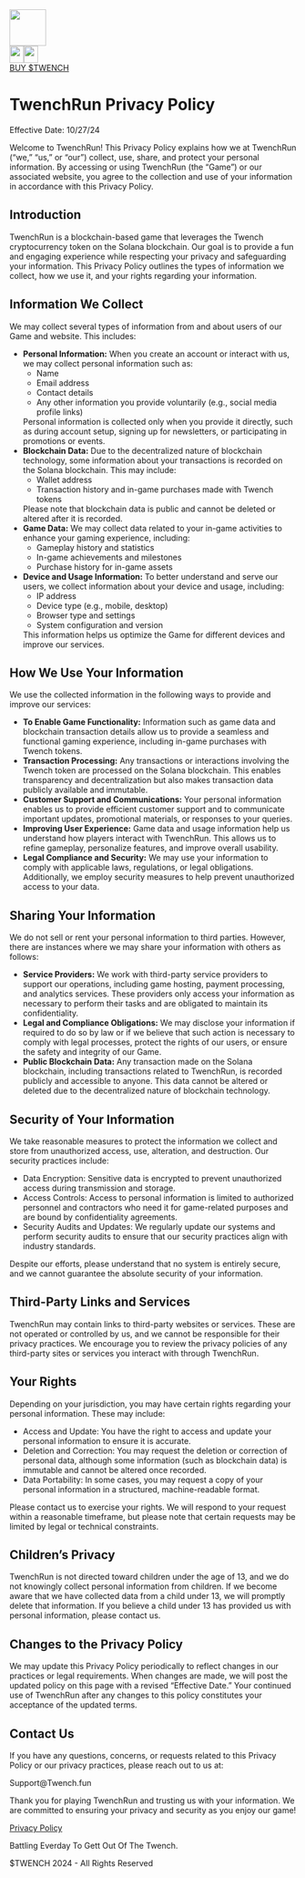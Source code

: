 
<!DOCTYPE html><html lang="en"><head><meta charSet="utf-8"/><meta name="viewport" content="width=device-width, initial-scale=1"/><link rel="preload" href="/_next/static/media/446396d22760a170-s.p.ttf" as="font" crossorigin="" type="font/ttf"/><link rel="stylesheet" href="/_next/static/css/f40cd4b551d224eb.css" data-precedence="next"/><link rel="stylesheet" href="/_next/static/css/d47ff1d985ae99c6.css" data-precedence="next"/><link rel="preload" as="script" fetchPriority="low" href="/_next/static/chunks/webpack-42044da3e0be287c.js"/><script src="/_next/static/chunks/fd9d1056-58379aa4b1bc21a3.js" async=""></script><script src="/_next/static/chunks/117-399d57ba7ed8bd08.js" async=""></script><script src="/_next/static/chunks/main-app-560d621b743add29.js" async=""></script><script src="/_next/static/chunks/644-9d653c92332d7802.js" async=""></script><script src="/_next/static/chunks/182-cc29d39d260dfff8.js" async=""></script><script src="/_next/static/chunks/app/layout-b8f0a0a5be7c56fe.js" async=""></script><title>Twench</title><meta name="description" content="Make it out the twench."/><meta property="og:title" content="Twench"/><meta property="og:description" content="Make it out the twench."/><meta property="og:image:type" content="image/png"/><meta property="og:image:width" content="1200"/><meta property="og:image:height" content="630"/><meta property="og:image" content="https://twench-eight.vercel.app/opengraph-image.png?1b67c250f7066f1d"/><meta name="twitter:card" content="summary_large_image"/><meta name="twitter:title" content="Twench"/><meta name="twitter:description" content="Make it out the twench."/><meta name="twitter:image:type" content="image/png"/><meta name="twitter:image:width" content="1200"/><meta name="twitter:image:height" content="630"/><meta name="twitter:image" content="https://twench-eight.vercel.app/twitter-image.png?1b67c250f7066f1d"/><link rel="icon" href="/favicon.ico" type="image/x-icon" sizes="42x42"/><meta name="next-size-adjust"/><script src="/_next/static/chunks/polyfills-42372ed130431b0a.js" noModule=""></script></head><body class="__className_11aee2 antialiased"><div class="Header"><div class="hidden sm:block"></div><a href="/" class="sm:w-[220px] my-auto pl-3 sm:pl-0 hover:brightness-150 cursor-pointer"><img alt="Twench" loading="lazy" width="64" height="64" decoding="async" data-nimg="1" class="m-auto rounded-full border-black border-4" style="color:transparent" srcSet="/_next/image?url=%2Fimages%2Flogo.png&amp;w=64&amp;q=75 1x, /_next/image?url=%2Fimages%2Flogo.png&amp;w=128&amp;q=75 2x" src="/_next/image?url=%2Fimages%2Flogo.png&amp;w=128&amp;q=75"/></a><div class="flex gap-4 my-auto"><a href="https://dexscreener.com/solana/9zurn6wcys244khejrnawdezdvdtgpdcmr5skzsr1zf7" target="_blank" class="flex h-10 w-10 justify-center bg-white border-black border-2 hover:bg-primary"><img alt="Dexscreener" loading="lazy" width="25" height="30" decoding="async" data-nimg="1" class="my-auto" style="color:transparent" srcSet="/_next/image?url=%2Fimages%2Fdexscreener.png&amp;w=32&amp;q=75 1x, /_next/image?url=%2Fimages%2Fdexscreener.png&amp;w=64&amp;q=75 2x" src="/_next/image?url=%2Fimages%2Fdexscreener.png&amp;w=64&amp;q=75"/></a><a href="https://www.dextools.io/app/en/solana/pair-explorer/GuFmsJrhxo9iVX7WpKGQ4kYg6yofMJLpWPypHM44pump?t=1730204765924" target="_blank" class="flex h-10 w-10 justify-center bg-white border-black border-2 hover:bg-primary"><img alt="Dexscreener" loading="lazy" width="25" height="30" decoding="async" data-nimg="1" class="my-auto" style="color:transparent" srcSet="/_next/image?url=%2Fimages%2Fdextools.png&amp;w=32&amp;q=75 1x, /_next/image?url=%2Fimages%2Fdextools.png&amp;w=64&amp;q=75 2x" src="/_next/image?url=%2Fimages%2Fdextools.png&amp;w=64&amp;q=75"/></a></div><a class="HeaderBuyButton" href="https://raydium.io/swap/?inputMint=sol&amp;outputMint=GuFmsJrhxo9iVX7WpKGQ4kYg6yofMJLpWPypHM44pump" target="_blank">BUY $TWENCH</a><div class="hidden sm:block"></div></div><div class="privacy-policy mt-28  mx-auto"><h1>TwenchRun Privacy Policy</h1><p>Effective Date: 10/27/24</p><p>Welcome to TwenchRun! This Privacy Policy explains how we at TwenchRun (“we,” “us,” or “our”) collect, use, share, and protect your personal information. By accessing or using TwenchRun (the “Game”) or our associated website, you agree to the collection and use of your information in accordance with this Privacy Policy.</p><h2>Introduction</h2><p>TwenchRun is a blockchain-based game that leverages the Twench cryptocurrency token on the Solana blockchain. Our goal is to provide a fun and engaging experience while respecting your privacy and safeguarding your information. This Privacy Policy outlines the types of information we collect, how we use it, and your rights regarding your information.</p><h2>Information We Collect</h2><p>We may collect several types of information from and about users of our Game and website. This includes:</p><ul><li><strong>Personal Information:</strong> When you create an account or interact with us, we may collect personal information such as:<ul><li>Name</li><li>Email address</li><li>Contact details</li><li>Any other information you provide voluntarily (e.g., social media profile links)</li></ul>Personal information is collected only when you provide it directly, such as during account setup, signing up for newsletters, or participating in promotions or events.</li><li><strong>Blockchain Data:</strong> Due to the decentralized nature of blockchain technology, some information about your transactions is recorded on the Solana blockchain. This may include:<ul><li>Wallet address</li><li>Transaction history and in-game purchases made with Twench tokens</li></ul>Please note that blockchain data is public and cannot be deleted or altered after it is recorded.</li><li><strong>Game Data:</strong> We may collect data related to your in-game activities to enhance your gaming experience, including:<ul><li>Gameplay history and statistics</li><li>In-game achievements and milestones</li><li>Purchase history for in-game assets</li></ul></li><li><strong>Device and Usage Information:</strong> To better understand and serve our users, we collect information about your device and usage, including:<ul><li>IP address</li><li>Device type (e.g., mobile, desktop)</li><li>Browser type and settings</li><li>System configuration and version</li></ul>This information helps us optimize the Game for different devices and improve our services.</li></ul><h2>How We Use Your Information</h2><p>We use the collected information in the following ways to provide and improve our services:</p><ul><li><strong>To Enable Game Functionality:</strong> Information such as game data and blockchain transaction details allow us to provide a seamless and functional gaming experience, including in-game purchases with Twench tokens.</li><li><strong>Transaction Processing:</strong> Any transactions or interactions involving the Twench token are processed on the Solana blockchain. This enables transparency and decentralization but also makes transaction data publicly available and immutable.</li><li><strong>Customer Support and Communications:</strong> Your personal information enables us to provide efficient customer support and to communicate important updates, promotional materials, or responses to your queries.</li><li><strong>Improving User Experience:</strong> Game data and usage information help us understand how players interact with TwenchRun. This allows us to refine gameplay, personalize features, and improve overall usability.</li><li><strong>Legal Compliance and Security:</strong> We may use your information to comply with applicable laws, regulations, or legal obligations. Additionally, we employ security measures to help prevent unauthorized access to your data.</li></ul><h2>Sharing Your Information</h2><p>We do not sell or rent your personal information to third parties. However, there are instances where we may share your information with others as follows:</p><ul><li><strong>Service Providers:</strong> We work with third-party service providers to support our operations, including game hosting, payment processing, and analytics services. These providers only access your information as necessary to perform their tasks and are obligated to maintain its confidentiality.</li><li><strong>Legal and Compliance Obligations:</strong> We may disclose your information if required to do so by law or if we believe that such action is necessary to comply with legal processes, protect the rights of our users, or ensure the safety and integrity of our Game.</li><li><strong>Public Blockchain Data:</strong> Any transaction made on the Solana blockchain, including transactions related to TwenchRun, is recorded publicly and accessible to anyone. This data cannot be altered or deleted due to the decentralized nature of blockchain technology.</li></ul><h2>Security of Your Information</h2><p>We take reasonable measures to protect the information we collect and store from unauthorized access, use, alteration, and destruction. Our security practices include:</p><ul><li>Data Encryption: Sensitive data is encrypted to prevent unauthorized access during transmission and storage.</li><li>Access Controls: Access to personal information is limited to authorized personnel and contractors who need it for game-related purposes and are bound by confidentiality agreements.</li><li>Security Audits and Updates: We regularly update our systems and perform security audits to ensure that our security practices align with industry standards.</li></ul><p>Despite our efforts, please understand that no system is entirely secure, and we cannot guarantee the absolute security of your information.</p><h2>Third-Party Links and Services</h2><p>TwenchRun may contain links to third-party websites or services. These are not operated or controlled by us, and we cannot be responsible for their privacy practices. We encourage you to review the privacy policies of any third-party sites or services you interact with through TwenchRun.</p><h2>Your Rights</h2><p>Depending on your jurisdiction, you may have certain rights regarding your personal information. These may include:</p><ul><li>Access and Update: You have the right to access and update your personal information to ensure it is accurate.</li><li>Deletion and Correction: You may request the deletion or correction of personal data, although some information (such as blockchain data) is immutable and cannot be altered once recorded.</li><li>Data Portability: In some cases, you may request a copy of your personal information in a structured, machine-readable format.</li></ul><p>Please contact us to exercise your rights. We will respond to your request within a reasonable timeframe, but please note that certain requests may be limited by legal or technical constraints.</p><h2>Children’s Privacy</h2><p>TwenchRun is not directed toward children under the age of 13, and we do not knowingly collect personal information from children. If we become aware that we have collected data from a child under 13, we will promptly delete that information. If you believe a child under 13 has provided us with personal information, please contact us.</p><h2>Changes to the Privacy Policy</h2><p>We may update this Privacy Policy periodically to reflect changes in our practices or legal requirements. When changes are made, we will post the updated policy on this page with a revised “Effective Date.” Your continued use of TwenchRun after any changes to this policy constitutes your acceptance of the updated terms.</p><h2>Contact Us</h2><p>If you have any questions, concerns, or requests related to this Privacy Policy or our privacy practices, please reach out to us at:</p><p>Support@Twench.fun</p><p>Thank you for playing TwenchRun and trusting us with your information. We are committed to ensuring your privacy and security as you enjoy our game!</p></div><div class="Footer"><div class="my-auto w-[20%] text-center text-[10px] text-primary hover:brightness-150"><a href="/privacy">Privacy Policy</a></div><div class="w-[60%] text-center text-[10px] text-shadow-none"><p>Battling Everday To Gett Out Of The Twench.</p><p>$TWENCH <!-- -->2024<!-- --> - All Rights Reserved</p></div><div class="my-auto w-[20%]"></div></div><div class="Toastify"></div><script src="/_next/static/chunks/webpack-42044da3e0be287c.js" async=""></script><script>(self.__next_f=self.__next_f||[]).push([0]);self.__next_f.push([2,null])</script><script>self.__next_f.push([1,"1:HL[\"/_next/static/media/446396d22760a170-s.p.ttf\",\"font\",{\"crossOrigin\":\"\",\"type\":\"font/ttf\"}]\n2:HL[\"/_next/static/css/f40cd4b551d224eb.css\",\"style\"]\n3:HL[\"/_next/static/css/d47ff1d985ae99c6.css\",\"style\"]\n"])</script><script>self.__next_f.push([1,"4:I[2846,[],\"\"]\n6:I[4707,[],\"\"]\n7:I[6423,[],\"\"]\n8:I[5878,[\"644\",\"static/chunks/644-9d653c92332d7802.js\",\"182\",\"static/chunks/182-cc29d39d260dfff8.js\",\"185\",\"static/chunks/app/layout-b8f0a0a5be7c56fe.js\"],\"Image\"]\n9:I[7409,[\"644\",\"static/chunks/644-9d653c92332d7802.js\",\"182\",\"static/chunks/182-cc29d39d260dfff8.js\",\"185\",\"static/chunks/app/layout-b8f0a0a5be7c56fe.js\"],\"ToastContainer\"]\nb:I[1060,[],\"\"]\nc:[]\n"])</script><script>self.__next_f.push([1,"0:[\"$\",\"$L4\",null,{\"buildId\":\"lI5tiZEVjYj7CvcLVooTJ\",\"assetPrefix\":\"\",\"urlParts\":[\"\",\"privacy\"],\"initialTree\":[\"\",{\"children\":[\"privacy\",{\"children\":[\"__PAGE__\",{}]}]},\"$undefined\",\"$undefined\",true],\"initialSeedData\":[\"\",{\"children\":[\"privacy\",{\"children\":[\"__PAGE__\",{},[[\"$L5\",[\"$\",\"div\",null,{\"className\":\"privacy-policy mt-28  mx-auto\",\"children\":[[\"$\",\"h1\",null,{\"children\":\"TwenchRun Privacy Policy\"}],[\"$\",\"p\",null,{\"children\":\"Effective Date: 10/27/24\"}],[\"$\",\"p\",null,{\"children\":\"Welcome to TwenchRun! This Privacy Policy explains how we at TwenchRun (“we,” “us,” or “our”) collect, use, share, and protect your personal information. By accessing or using TwenchRun (the “Game”) or our associated website, you agree to the collection and use of your information in accordance with this Privacy Policy.\"}],[\"$\",\"h2\",null,{\"children\":\"Introduction\"}],[\"$\",\"p\",null,{\"children\":\"TwenchRun is a blockchain-based game that leverages the Twench cryptocurrency token on the Solana blockchain. Our goal is to provide a fun and engaging experience while respecting your privacy and safeguarding your information. This Privacy Policy outlines the types of information we collect, how we use it, and your rights regarding your information.\"}],[\"$\",\"h2\",null,{\"children\":\"Information We Collect\"}],[\"$\",\"p\",null,{\"children\":\"We may collect several types of information from and about users of our Game and website. This includes:\"}],[\"$\",\"ul\",null,{\"children\":[[\"$\",\"li\",null,{\"children\":[[\"$\",\"strong\",null,{\"children\":\"Personal Information:\"}],\" When you create an account or interact with us, we may collect personal information such as:\",[\"$\",\"ul\",null,{\"children\":[[\"$\",\"li\",null,{\"children\":\"Name\"}],[\"$\",\"li\",null,{\"children\":\"Email address\"}],[\"$\",\"li\",null,{\"children\":\"Contact details\"}],[\"$\",\"li\",null,{\"children\":\"Any other information you provide voluntarily (e.g., social media profile links)\"}]]}],\"Personal information is collected only when you provide it directly, such as during account setup, signing up for newsletters, or participating in promotions or events.\"]}],[\"$\",\"li\",null,{\"children\":[[\"$\",\"strong\",null,{\"children\":\"Blockchain Data:\"}],\" Due to the decentralized nature of blockchain technology, some information about your transactions is recorded on the Solana blockchain. This may include:\",[\"$\",\"ul\",null,{\"children\":[[\"$\",\"li\",null,{\"children\":\"Wallet address\"}],[\"$\",\"li\",null,{\"children\":\"Transaction history and in-game purchases made with Twench tokens\"}]]}],\"Please note that blockchain data is public and cannot be deleted or altered after it is recorded.\"]}],[\"$\",\"li\",null,{\"children\":[[\"$\",\"strong\",null,{\"children\":\"Game Data:\"}],\" We may collect data related to your in-game activities to enhance your gaming experience, including:\",[\"$\",\"ul\",null,{\"children\":[[\"$\",\"li\",null,{\"children\":\"Gameplay history and statistics\"}],[\"$\",\"li\",null,{\"children\":\"In-game achievements and milestones\"}],[\"$\",\"li\",null,{\"children\":\"Purchase history for in-game assets\"}]]}]]}],[\"$\",\"li\",null,{\"children\":[[\"$\",\"strong\",null,{\"children\":\"Device and Usage Information:\"}],\" To better understand and serve our users, we collect information about your device and usage, including:\",[\"$\",\"ul\",null,{\"children\":[[\"$\",\"li\",null,{\"children\":\"IP address\"}],[\"$\",\"li\",null,{\"children\":\"Device type (e.g., mobile, desktop)\"}],[\"$\",\"li\",null,{\"children\":\"Browser type and settings\"}],[\"$\",\"li\",null,{\"children\":\"System configuration and version\"}]]}],\"This information helps us optimize the Game for different devices and improve our services.\"]}]]}],[\"$\",\"h2\",null,{\"children\":\"How We Use Your Information\"}],[\"$\",\"p\",null,{\"children\":\"We use the collected information in the following ways to provide and improve our services:\"}],[\"$\",\"ul\",null,{\"children\":[[\"$\",\"li\",null,{\"children\":[[\"$\",\"strong\",null,{\"children\":\"To Enable Game Functionality:\"}],\" Information such as game data and blockchain transaction details allow us to provide a seamless and functional gaming experience, including in-game purchases with Twench tokens.\"]}],[\"$\",\"li\",null,{\"children\":[[\"$\",\"strong\",null,{\"children\":\"Transaction Processing:\"}],\" Any transactions or interactions involving the Twench token are processed on the Solana blockchain. This enables transparency and decentralization but also makes transaction data publicly available and immutable.\"]}],[\"$\",\"li\",null,{\"children\":[[\"$\",\"strong\",null,{\"children\":\"Customer Support and Communications:\"}],\" Your personal information enables us to provide efficient customer support and to communicate important updates, promotional materials, or responses to your queries.\"]}],[\"$\",\"li\",null,{\"children\":[[\"$\",\"strong\",null,{\"children\":\"Improving User Experience:\"}],\" Game data and usage information help us understand how players interact with TwenchRun. This allows us to refine gameplay, personalize features, and improve overall usability.\"]}],[\"$\",\"li\",null,{\"children\":[[\"$\",\"strong\",null,{\"children\":\"Legal Compliance and Security:\"}],\" We may use your information to comply with applicable laws, regulations, or legal obligations. Additionally, we employ security measures to help prevent unauthorized access to your data.\"]}]]}],[\"$\",\"h2\",null,{\"children\":\"Sharing Your Information\"}],[\"$\",\"p\",null,{\"children\":\"We do not sell or rent your personal information to third parties. However, there are instances where we may share your information with others as follows:\"}],[\"$\",\"ul\",null,{\"children\":[[\"$\",\"li\",null,{\"children\":[[\"$\",\"strong\",null,{\"children\":\"Service Providers:\"}],\" We work with third-party service providers to support our operations, including game hosting, payment processing, and analytics services. These providers only access your information as necessary to perform their tasks and are obligated to maintain its confidentiality.\"]}],[\"$\",\"li\",null,{\"children\":[[\"$\",\"strong\",null,{\"children\":\"Legal and Compliance Obligations:\"}],\" We may disclose your information if required to do so by law or if we believe that such action is necessary to comply with legal processes, protect the rights of our users, or ensure the safety and integrity of our Game.\"]}],[\"$\",\"li\",null,{\"children\":[[\"$\",\"strong\",null,{\"children\":\"Public Blockchain Data:\"}],\" Any transaction made on the Solana blockchain, including transactions related to TwenchRun, is recorded publicly and accessible to anyone. This data cannot be altered or deleted due to the decentralized nature of blockchain technology.\"]}]]}],[\"$\",\"h2\",null,{\"children\":\"Security of Your Information\"}],[\"$\",\"p\",null,{\"children\":\"We take reasonable measures to protect the information we collect and store from unauthorized access, use, alteration, and destruction. Our security practices include:\"}],[\"$\",\"ul\",null,{\"children\":[[\"$\",\"li\",null,{\"children\":\"Data Encryption: Sensitive data is encrypted to prevent unauthorized access during transmission and storage.\"}],[\"$\",\"li\",null,{\"children\":\"Access Controls: Access to personal information is limited to authorized personnel and contractors who need it for game-related purposes and are bound by confidentiality agreements.\"}],[\"$\",\"li\",null,{\"children\":\"Security Audits and Updates: We regularly update our systems and perform security audits to ensure that our security practices align with industry standards.\"}]]}],[\"$\",\"p\",null,{\"children\":\"Despite our efforts, please understand that no system is entirely secure, and we cannot guarantee the absolute security of your information.\"}],[\"$\",\"h2\",null,{\"children\":\"Third-Party Links and Services\"}],[\"$\",\"p\",null,{\"children\":\"TwenchRun may contain links to third-party websites or services. These are not operated or controlled by us, and we cannot be responsible for their privacy practices. We encourage you to review the privacy policies of any third-party sites or services you interact with through TwenchRun.\"}],[\"$\",\"h2\",null,{\"children\":\"Your Rights\"}],[\"$\",\"p\",null,{\"children\":\"Depending on your jurisdiction, you may have certain rights regarding your personal information. These may include:\"}],[\"$\",\"ul\",null,{\"children\":[[\"$\",\"li\",null,{\"children\":\"Access and Update: You have the right to access and update your personal information to ensure it is accurate.\"}],[\"$\",\"li\",null,{\"children\":\"Deletion and Correction: You may request the deletion or correction of personal data, although some information (such as blockchain data) is immutable and cannot be altered once recorded.\"}],[\"$\",\"li\",null,{\"children\":\"Data Portability: In some cases, you may request a copy of your personal information in a structured, machine-readable format.\"}]]}],[\"$\",\"p\",null,{\"children\":\"Please contact us to exercise your rights. We will respond to your request within a reasonable timeframe, but please note that certain requests may be limited by legal or technical constraints.\"}],[\"$\",\"h2\",null,{\"children\":\"Children’s Privacy\"}],[\"$\",\"p\",null,{\"children\":\"TwenchRun is not directed toward children under the age of 13, and we do not knowingly collect personal information from children. If we become aware that we have collected data from a child under 13, we will promptly delete that information. If you believe a child under 13 has provided us with personal information, please contact us.\"}],[\"$\",\"h2\",null,{\"children\":\"Changes to the Privacy Policy\"}],[\"$\",\"p\",null,{\"children\":\"We may update this Privacy Policy periodically to reflect changes in our practices or legal requirements. When changes are made, we will post the updated policy on this page with a revised “Effective Date.” Your continued use of TwenchRun after any changes to this policy constitutes your acceptance of the updated terms.\"}],[\"$\",\"h2\",null,{\"children\":\"Contact Us\"}],[\"$\",\"p\",null,{\"children\":\"If you have any questions, concerns, or requests related to this Privacy Policy or our privacy practices, please reach out to us at:\"}],[\"$\",\"p\",null,{\"children\":\"Support@Twench.fun\"}],[\"$\",\"p\",null,{\"children\":\"Thank you for playing TwenchRun and trusting us with your information. We are committed to ensuring your privacy and security as you enjoy our game!\"}]]}],[[\"$\",\"link\",\"0\",{\"rel\":\"stylesheet\",\"href\":\"/_next/static/css/d47ff1d985ae99c6.css\",\"precedence\":\"next\",\"crossOrigin\":\"$undefined\"}]]],null],null]},[null,[\"$\",\"$L6\",null,{\"parallelRouterKey\":\"children\",\"segmentPath\":[\"children\",\"privacy\",\"children\"],\"error\":\"$undefined\",\"errorStyles\":\"$undefined\",\"errorScripts\":\"$undefined\",\"template\":[\"$\",\"$L7\",null,{}],\"templateStyles\":\"$undefined\",\"templateScripts\":\"$undefined\",\"notFound\":\"$undefined\",\"notFoundStyles\":\"$undefined\"}]],null]},[[[[\"$\",\"link\",\"0\",{\"rel\":\"stylesheet\",\"href\":\"/_next/static/css/f40cd4b551d224eb.css\",\"precedence\":\"next\",\"crossOrigin\":\"$undefined\"}]],[\"$\",\"html\",null,{\"lang\":\"en\",\"children\":[\"$\",\"body\",null,{\"className\":\"__className_11aee2 antialiased\",\"children\":[[\"$\",\"div\",null,{\"className\":\"Header\",\"children\":[[\"$\",\"div\",null,{\"className\":\"hidden sm:block\"}],[\"$\",\"a\",null,{\"href\":\"/\",\"className\":\"sm:w-[220px] my-auto pl-3 sm:pl-0 hover:brightness-150 cursor-pointer\",\"children\":[\"$\",\"$L8\",null,{\"src\":\"/images/logo.png\",\"alt\":\"Twench\",\"width\":64,\"height\":64,\"className\":\"m-auto rounded-full border-black border-4\"}]}],[\"$\",\"div\",null,{\"className\":\"flex gap-4 my-auto\",\"children\":[[\"$\",\"a\",null,{\"href\":\"https://dexscreener.com/solana/9zurn6wcys244khejrnawdezdvdtgpdcmr5skzsr1zf7\",\"target\":\"_blank\",\"className\":\"flex h-10 w-10 justify-center bg-white border-black border-2 hover:bg-primary\",\"children\":[\"$\",\"$L8\",null,{\"src\":\"/images/dexscreener.png\",\"width\":25,\"height\":30,\"alt\":\"Dexscreener\",\"className\":\"my-auto\"}]}],[\"$\",\"a\",null,{\"href\":\"https://www.dextools.io/app/en/solana/pair-explorer/GuFmsJrhxo9iVX7WpKGQ4kYg6yofMJLpWPypHM44pump?t=1730204765924\",\"target\":\"_blank\",\"className\":\"flex h-10 w-10 justify-center bg-white border-black border-2 hover:bg-primary\",\"children\":[\"$\",\"$L8\",null,{\"src\":\"/images/dextools.png\",\"width\":25,\"height\":30,\"alt\":\"Dexscreener\",\"className\":\"my-auto\"}]}]]}],[\"$\",\"a\",null,{\"className\":\"HeaderBuyButton\",\"href\":\"https://raydium.io/swap/?inputMint=sol\u0026outputMint=GuFmsJrhxo9iVX7WpKGQ4kYg6yofMJLpWPypHM44pump\",\"target\":\"_blank\",\"children\":\"BUY $TWENCH\"}],[\"$\",\"div\",null,{\"className\":\"hidden sm:block\"}]]}],[\"$\",\"$L6\",null,{\"parallelRouterKey\":\"children\",\"segmentPath\":[\"children\"],\"error\":\"$undefined\",\"errorStyles\":\"$undefined\",\"errorScripts\":\"$undefined\",\"template\":[\"$\",\"$L7\",null,{}],\"templateStyles\":\"$undefined\",\"templateScripts\":\"$undefined\",\"notFound\":[[\"$\",\"title\",null,{\"children\":\"404: This page could not be found.\"}],[\"$\",\"div\",null,{\"style\":{\"fontFamily\":\"system-ui,\\\"Segoe UI\\\",Roboto,Helvetica,Arial,sans-serif,\\\"Apple Color Emoji\\\",\\\"Segoe UI Emoji\\\"\",\"height\":\"100vh\",\"textAlign\":\"center\",\"display\":\"flex\",\"flexDirection\":\"column\",\"alignItems\":\"center\",\"justifyContent\":\"center\"},\"children\":[\"$\",\"div\",null,{\"children\":[[\"$\",\"style\",null,{\"dangerouslySetInnerHTML\":{\"__html\":\"body{color:#000;background:#fff;margin:0}.next-error-h1{border-right:1px solid rgba(0,0,0,.3)}@media (prefers-color-scheme:dark){body{color:#fff;background:#000}.next-error-h1{border-right:1px solid rgba(255,255,255,.3)}}\"}}],[\"$\",\"h1\",null,{\"className\":\"next-error-h1\",\"style\":{\"display\":\"inline-block\",\"margin\":\"0 20px 0 0\",\"padding\":\"0 23px 0 0\",\"fontSize\":24,\"fontWeight\":500,\"verticalAlign\":\"top\",\"lineHeight\":\"49px\"},\"children\":\"404\"}],[\"$\",\"div\",null,{\"style\":{\"display\":\"inline-block\"},\"children\":[\"$\",\"h2\",null,{\"style\":{\"fontSize\":14,\"fontWeight\":400,\"lineHeight\":\"49px\",\"margin\":0},\"children\":\"This page could not be found.\"}]}]]}]}]],\"notFoundStyles\":[]}],[\"$\",\"div\",null,{\"className\":\"Footer\",\"children\":[[\"$\",\"div\",null,{\"className\":\"my-auto w-[20%] text-center text-[10px] text-primary hover:brightness-150\",\"children\":[\"$\",\"a\",null,{\"href\":\"/privacy\",\"children\":\"Privacy Policy\"}]}],[\"$\",\"div\",null,{\"className\":\"w-[60%] text-center text-[10px] text-shadow-none\",\"children\":[[\"$\",\"p\",null,{\"children\":\"Battling Everday To Gett Out Of The Twench.\"}],[\"$\",\"p\",null,{\"children\":[\"$$TWENCH \",2024,\" - All Rights Reserved\"]}]]}],[\"$\",\"div\",null,{\"className\":\"my-auto w-[20%]\"}]]}],[\"$\",\"$L9\",null,{\"className\":\"text-shadow-none w-[320px] text-[8px]\"}]]}]}]],null],null],\"couldBeIntercepted\":false,\"initialHead\":[null,\"$La\"],\"globalErrorComponent\":\"$b\",\"missingSlots\":\"$Wc\"}]\n"])</script><script>self.__next_f.push([1,"a:[[\"$\",\"meta\",\"0\",{\"name\":\"viewport\",\"content\":\"width=device-width, initial-scale=1\"}],[\"$\",\"meta\",\"1\",{\"charSet\":\"utf-8\"}],[\"$\",\"title\",\"2\",{\"children\":\"Twench\"}],[\"$\",\"meta\",\"3\",{\"name\":\"description\",\"content\":\"Make it out the twench.\"}],[\"$\",\"meta\",\"4\",{\"property\":\"og:title\",\"content\":\"Twench\"}],[\"$\",\"meta\",\"5\",{\"property\":\"og:description\",\"content\":\"Make it out the twench.\"}],[\"$\",\"meta\",\"6\",{\"property\":\"og:image:type\",\"content\":\"image/png\"}],[\"$\",\"meta\",\"7\",{\"property\":\"og:image:width\",\"content\":\"1200\"}],[\"$\",\"meta\",\"8\",{\"property\":\"og:image:height\",\"content\":\"630\"}],[\"$\",\"meta\",\"9\",{\"property\":\"og:image\",\"content\":\"https://twench-eight.vercel.app/opengraph-image.png?1b67c250f7066f1d\"}],[\"$\",\"meta\",\"10\",{\"name\":\"twitter:card\",\"content\":\"summary_large_image\"}],[\"$\",\"meta\",\"11\",{\"name\":\"twitter:title\",\"content\":\"Twench\"}],[\"$\",\"meta\",\"12\",{\"name\":\"twitter:description\",\"content\":\"Make it out the twench.\"}],[\"$\",\"meta\",\"13\",{\"name\":\"twitter:image:type\",\"content\":\"image/png\"}],[\"$\",\"meta\",\"14\",{\"name\":\"twitter:image:width\",\"content\":\"1200\"}],[\"$\",\"meta\",\"15\",{\"name\":\"twitter:image:height\",\"content\":\"630\"}],[\"$\",\"meta\",\"16\",{\"name\":\"twitter:image\",\"content\":\"https://twench-eight.vercel.app/twitter-image.png?1b67c250f7066f1d\"}],[\"$\",\"link\",\"17\",{\"rel\":\"icon\",\"href\":\"/favicon.ico\",\"type\":\"image/x-icon\",\"sizes\":\"42x42\"}],[\"$\",\"meta\",\"18\",{\"name\":\"next-size-adjust\"}]]\n5:null\n"])</script></body></html>
